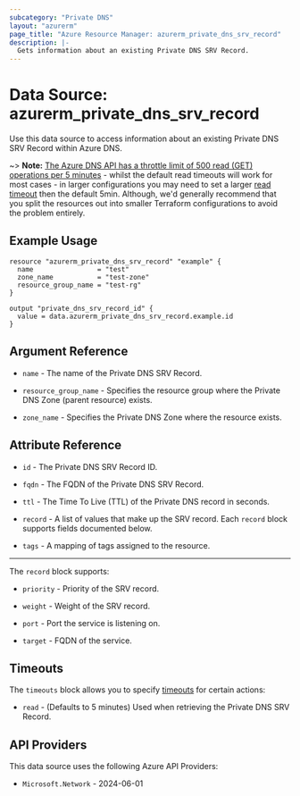 ```yaml
---
subcategory: "Private DNS"
layout: "azurerm"
page_title: "Azure Resource Manager: azurerm_private_dns_srv_record"
description: |-
  Gets information about an existing Private DNS SRV Record.
---
```


# Data Source: azurerm_private_dns_srv_record

Use this data source to access information about an existing Private DNS SRV Record within Azure DNS.

~> **Note:** [The Azure DNS API has a throttle limit of 500 read (GET) operations per 5 minutes](https://docs.microsoft.com/azure/azure-resource-manager/management/request-limits-and-throttling#network-throttling) - whilst the default read timeouts will work for most cases - in larger configurations you may need to set a larger [read timeout](https://developer.hashicorp.com/terraform/language/resources/configure#define-operation-timeouts) then the default 5min. Although, we'd generally recommend that you split the resources out into smaller Terraform configurations to avoid the problem entirely.

## Example Usage

```hcl
resource "azurerm_private_dns_srv_record" "example" {
  name                = "test"
  zone_name           = "test-zone"
  resource_group_name = "test-rg"
}

output "private_dns_srv_record_id" {
  value = data.azurerm_private_dns_srv_record.example.id
}
```

## Argument Reference

* `name` - The name of the Private DNS SRV Record.

* `resource_group_name` - Specifies the resource group where the Private DNS Zone (parent resource) exists.

* `zone_name` - Specifies the Private DNS Zone where the resource exists.

## Attribute Reference

* `id` - The Private DNS SRV Record ID.

* `fqdn` - The FQDN of the Private DNS SRV Record.

* `ttl` - The Time To Live (TTL) of the Private DNS record in seconds.

* `record` - A list of values that make up the SRV record. Each `record` block supports fields documented below.

* `tags` - A mapping of tags assigned to the resource.

---

The `record` block supports:

* `priority` - Priority of the SRV record.

* `weight` - Weight of the SRV record.

* `port` - Port the service is listening on.

* `target` - FQDN of the service.

## Timeouts

The `timeouts` block allows you to specify [timeouts](https://developer.hashicorp.com/terraform/language/resources/configure#define-operation-timeouts) for certain actions:

* `read` - (Defaults to 5 minutes) Used when retrieving the Private DNS SRV Record.

## API Providers
<!-- This section is generated, changes will be overwritten -->
This data source uses the following Azure API Providers:

* `Microsoft.Network` - 2024-06-01
